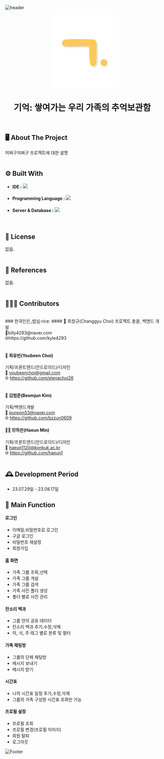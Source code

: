 ![header](https://capsule-render.vercel.app/api?type=waving&color=auto&height=150&section=header&fontSize=60)


<!-- PROJECT LOGO -->
<div align="center">
  <a href="https://github.com/othneildrew/Best-README-Template">
    <img src="logo.png" alt="Logo" width="200" height="240">
  </a>
  <h1 align="center">기억: 쌓여가는 우리 가족의 추억보관함</h1>
</div>


<br/>

## 🖥️ About The Project
어쩌구저쩌구 프로젝트에 대한 설명
<br/>
<br/>



## ⚙️ Built With
- #### **IDE** : <img src="https://img.shields.io/badge/Android Studio-3DDC84?style=flat&logo=Android Studio&logoColor=white"/>
- #### **Programming Language** : <img src="https://img.shields.io/badge/Kotlin-7F52FF?style=flat&logo=Kotlin&logoColor=white"/>
- #### **Server & Database** : <img src="https://img.shields.io/badge/Firebase-FFCA28?style=flat&logo=Firebase&logoColor=white"/>
<br>

## :loudspeaker: License
없음.
<br>
<br>

## :blue_book: References 
없음.
<br>
<br>

## 🧑‍🤝‍🧑 Contributors  
<br>
### 한국인은_밥심:rice:
#### 👦 최창규(Changgyu Choi) 
프로젝트 총괄, 백엔드 개발 <br/>
📧billy4293@naver.com <br/>
🌐https://github.com/kyle4293<br/>
<br/>

#### 👧 최유빈(Youbeen Choi)
기획/프론트엔드(안드로이드)/디자인 <br/>
📧 youbeenchoi@gmail.com <br/>
🌐 https://github.com/elenachoi26 <br/>
<br/>

#### 👨 김범준(Beomjun Kim)
기획/백엔드개발 <br/>
📧 punpon53@naver.com <br/>
🌐 https://github.com/bzzun0609 <br/>

#### 👱‍♀️ 민하은(Haeun Min)
기획/프론트엔드(안드로이드)/디자인 <br/>
📧 haeun1120@konkuk.ac.kr <br/>
🌐 https://github.com/haeun1 <br/>
<br/>


## 🕰️ Development Period
* 23.07.29일 - 23.08.17일


## 📌 Main Function
#### 로그인
- 이메일,비밀번호로 로그인
- 구글 로그인
- 비밀번호 재설정
- 회원가입

#### 홈 화면
- 가족 그룹 조회,선택
- 가족 그룹 개설
- 가족 그룹 검색
- 가족 사진 폴더 생성
- 폴더 별로 사진 관리

#### 잔소리 백과
- 그룹 안의 공유 데이터
- 잔소리 백과 추가,수정,삭제
- 의, 식, 주 태그 별로 분류 및 필터

#### 가족 채팅방
- 그룹의 단체 채팅방
- 메시지 보내기
- 메시지 받기

#### 시간표 
- 나의 시간표 일정 추가,수정,삭제
- 그룹의 가족 구성원 시간표 조회만 가능

#### 프로필 설정
- 프로필 조회
- 프로필 변경(프로필 이미지)
- 회원 탈퇴
- 로그아웃


![Footer](https://capsule-render.vercel.app/api?type=waving&color=auto&height=150&section=footer)
